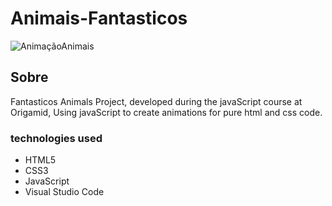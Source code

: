 <h1>Animais-Fantasticos</h1>

![AnimaçãoAnimais](https://user-images.githubusercontent.com/86026272/137026913-6a514a08-61e2-4a60-8178-9d4242bfd2bb.gif)

<h2>Sobre</h2>
<p>Fantasticos Animals Project, developed during the javaScript course at Origamid, Using javaScript to create animations for pure html and css code.</p>

### technologies used
+ HTML5
+ CSS3
+ JavaScript
+ Visual Studio Code
